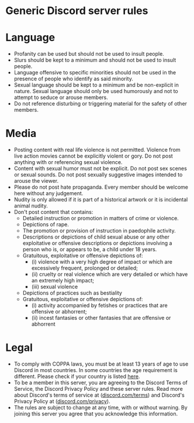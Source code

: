 # Generic Discord server rules
# Language
- Profanity can be used but should not be used to insult people.
- Slurs should be kept to a minimum and should not be used to insult people.
- Language offensive to specific minorities should not be used in the presence of people who identify as said minority.
- Sexual language should be kept to a minimum and be non-explicit in nature. Sexual language should only be used humorously and not to attempt to seduce or arouse members.
- Do not reference disturbing or triggering material for the safety of other members.
# Media
- Posting content with real life violence is not permitted. Violence from live action movies cannot be explicitly violent or gory. Do not post anything with or referencing sexual violence.
- Content with sexual humor must not be explicit. Do not post sex scenes or sexual sounds. Do not post sexually suggestive images intended to arouse the viewer.
- Please do not post hate propaganda. Every member should be welcome here without any judgement.
- Nudity is only allowed if it is part of a historical artwork or it is incidental animal nudity.
- Don't post content that contains:
     - Detailed instruction or promotion in matters of crime or violence.
     - Depictions of rape.
     - The promotion or provision of instruction in paedophile activity.
     - Descriptions or depictions of child sexual abuse or any other exploitative or offensive descriptions or depictions involving a person who is, or appears to be, a child under 18 years.
     - Gratuitous, exploitative or offensive depictions of:
        - (i) violence with a very high degree of impact or which are excessively frequent, prolonged or detailed;
        - (ii) cruelty or real violence which are very detailed or which have an extremely high impact;
        - (iii) sexual violence
     - Depictions of practices such as bestiality
     - Gratuitous, exploitative or offensive depictions of:
        - (i) activity accompanied by fetishes or practices that are offensive or abhorrent;
        - (ii) incest fantasies or other fantasies that are offensive or abhorrent

# Legal
- To comply with COPPA laws, you must be at least 13 years of age to use Discord in most countries. In some countries the age requirement is different. Please check if your country is listed <a href="https://support.discord.com/hc/en-us/articles/360040724612">here</a>.
- To be a member in this server, you are agreeing to the Discord Terms of Service, the Discord Privacy Policy and these server rules. Read more about Discord's terms of service at (<a href="https://discord.com/terms">discord.com/terms</a>) and Discord's Privacy Policy at (<a href="https://discord.com/privacy">discord.com/privacy</a>).
- The rules are subject to change at any time, with or without warning. By joining this server you agree that you acknowledge this information.
